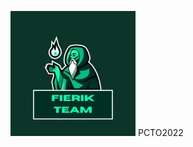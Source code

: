![image](https://github.com/RaffaeleMarchisio/PCTO2022/blob/main/Assets%20and%20other%20images/Fierik_team_logo.jpeg)
PCTO2022
